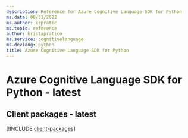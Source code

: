 ```yaml
---
description: Reference for Azure Cognitive Language SDK for Python
ms.data: 08/31/2022
ms.author: krpratic
ms.topic: reference
author: kristapratico
ms.service: cognitivelanguage
ms.devlang: python
title: Azure Cognitive Language SDK for Python
---
```

# Azure Cognitive Language SDK for Python - latest

## Client packages - latest
[!INCLUDE [client-packages](cognitive-language-client-index.md)]